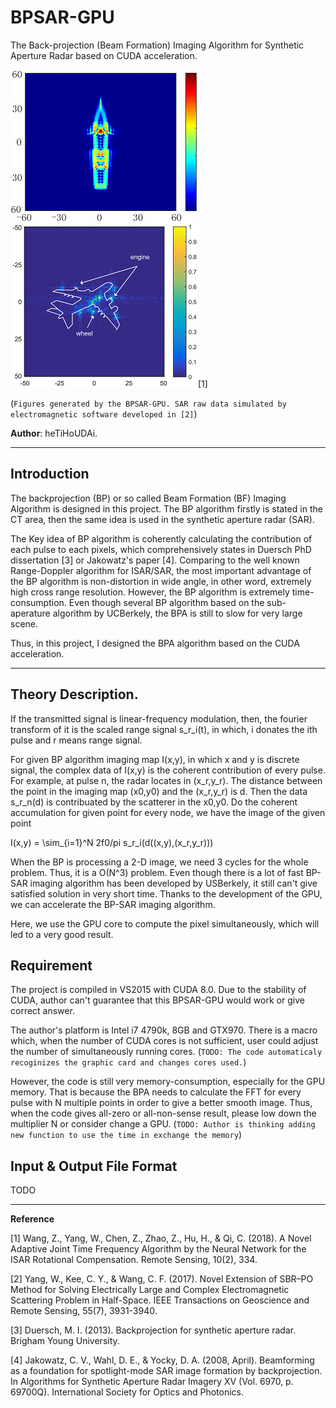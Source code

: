 # BPSAR-GPU
The Back-projection (Beam Formation) Imaging Algorithm for Synthetic Aperture Radar based on CUDA acceleration.

![BPA for Ship](/Docu/BP_Ship.png) ![BPA for Flight](/Docu/a380_AJTF_whole.png)[1]

(`Figures generated by the BPSAR-GPU. SAR raw data simulated by electromagnetic software developed in [2]`)

**Author**: heTiHoUDAi.
***

## Introduction

The backprojection (BP) or so called Beam Formation (BF) Imaging Algorithm is designed in this project. The BP algorithm firstly is stated in the CT area, then the same idea is used in the synthetic aperture radar (SAR).

The Key idea of BP algorithm is coherently calculating the contribution of each pulse to each pixels, which comprehensively states in Duersch PhD dissertation [3] or Jakowatz's paper [4]. Comparing to the well known Range-Doppler algorithm for ISAR/SAR, the most important advantage of the BP algorithm is non-distortion in wide angle, in other word, extremely high cross range resolution. However, the BP algorithm is extremely time-consumption. Even though several BP algorithm based on the sub-aperature algorithm by UCBerkely, the BPA is still to slow for very large scene.

Thus, in this project, I designed the BPA algorithm based on the CUDA acceleration.
***

## Theory Description.

If the transmitted signal is linear-frequency modulation, then, the fourier transform of it is the scaled range signal s_r_i(t), in which, i donates the ith pulse and r means range signal. 

For given BP algorithm imaging map I(x,y), in which x and y is discrete signal, the complex data of I(x,y) is the coherent contribution of every pulse. For example, at pulse n, the radar locates in (x_r,y_r). The distance between the point in the imaging map (x0,y0) and the (x_r,y_r) is d. Then the data s_r_n(d) is contribuated by the scatterer in the x0,y0. Do the coherent accumulation for given point for every node, we have the image of the given point

I(x,y) = \sim_{i=1}^N 2f0/pi s_r_i(d((x,y),(x_r,y_r)))

When the BP is processing a 2-D image, we need 3 cycles for the whole problem. Thus, it is a O(N^3) problem. Even though there is a lot of fast BP-SAR imaging algorithm has been developed by USBerkely, it still can't give satisfied solution in very short time. Thanks to the development of the GPU, we can accelerate the BP-SAR imaging algorithm. 

Here, we use the GPU core to compute the pixel simultaneously, which will led to a very good result.

## Requirement

The project is compiled in VS2015 with CUDA 8.0. Due to the stability of CUDA, author can't guarantee that this BPSAR-GPU would work or give correct answer. 

The author's platform is Intel i7 4790k, 8GB and GTX970. There is a macro which, when the number of CUDA cores is not sufficient, user could adjust the number of simultaneously running cores. (`TODO: The code automaticaly recoginizes the graphic card and changes cores used.`) 

However, the code is still very memory-consumption, especially for the GPU memory. That is because the BPA needs to calculate the FFT for every pulse with N multiple points in order to give a better smooth image. Thus, when the code gives all-zero or all-non-sense result, please low down the multiplier N or consider change a GPU. (`TODO: Author is thinking adding new function to use the time in exchange the memory`)

## Input & Output File Format

TODO

***
**Reference**

[1] Wang, Z., Yang, W., Chen, Z., Zhao, Z., Hu, H., & Qi, C. (2018). A Novel Adaptive Joint Time Frequency Algorithm by the Neural Network for the ISAR Rotational Compensation. Remote Sensing, 10(2), 334.

[2] Yang, W., Kee, C. Y., & Wang, C. F. (2017). Novel Extension of SBR–PO Method for Solving Electrically Large and Complex Electromagnetic Scattering Problem in Half-Space. IEEE Transactions on Geoscience and Remote Sensing, 55(7), 3931-3940.

[3] Duersch, M. I. (2013). Backprojection for synthetic aperture radar. Brigham Young University.

[4] Jakowatz, C. V., Wahl, D. E., & Yocky, D. A. (2008, April). Beamforming as a foundation for spotlight-mode SAR image formation by backprojection. In Algorithms for Synthetic Aperture Radar Imagery XV (Vol. 6970, p. 69700Q). International Society for Optics and Photonics.
